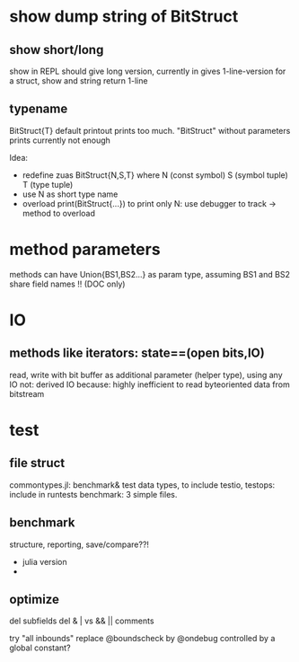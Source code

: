 # show dump string of BitStruct

## show short/long
show in REPL should give long version, currently in gives 1-line-version
for a struct, show and string return 1-line

## typename
BitStruct{T} default printout prints too much. "BitStruct" without parameters prints currently not enough

Idea: 
 - redefine zuas BitStruct{N,S,T} where N (const symbol) S (symbol tuple) T (type tuple)
 - use N as short type name
 - overload print(BitStruct{...}) to print only N: use debugger to track -> method to overload

# method parameters

methods can have Union{BS1,BS2...} as param type, assuming BS1 and BS2 share field names !!
(DOC only)

# IO

## methods like iterators: state==(open bits,IO)

read, write with bit buffer as additional parameter (helper type), using any IO
not: derived IO because: highly inefficient to read byteoriented data from bitstream

# test

## file struct

commontypes.jl: benchmark& test data types, to include
testio, testops: include in runtests
benchmark: 3 simple files. 

## benchmark
structure, reporting, save/compare??!
 - julia version
 - 


## optimize

del subfields
del & | vs && || comments

try "all inbounds"
replace @boundscheck by @ondebug controlled by a global constant?
